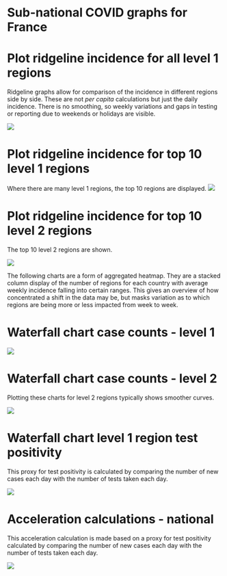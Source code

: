 Sub-national COVID graphs for France
================

# Plot ridgeline incidence for all level 1 regions

Ridgeline graphs allow for comparison of the incidence in different
regions side by side. These are not *per capita* calculations but just
the daily incidence. There is no smoothing, so weekly variations and
gaps in testing or reporting due to weekends or holidays are visible.

![](/covidregionaldatagraphs/images/France-ridgeline-all-level-1-graphs-1.png)<!-- -->

# Plot ridgeline incidence for top 10 level 1 regions

Where there are many level 1 regions, the top 10 regions are displayed.
![](/covidregionaldatagraphs/images/France-ridgeline-top-ten-level-1-graphs-1.png)<!-- -->

# Plot ridgeline incidence for top 10 level 2 regions

The top 10 level 2 regions are shown.

![](/covidregionaldatagraphs/images/France-ridgeline-top-ten-level-2-graphs-1.png)<!-- -->

The following charts are a form of aggregated heatmap. They are a
stacked column display of the number of regions for each country with
average weekly incidence falling into certain ranges. This gives an
overview of how concentrated a shift in the data may be, but masks
variation as to which regions are being more or less impacted from week
to week.

# Waterfall chart case counts - level 1

![](/covidregionaldatagraphs/images/France-waterfall-case-count-level-1-1.png)<!-- -->

# Waterfall chart case counts - level 2

Plotting these charts for level 2 regions typically shows smoother
curves.

![](/covidregionaldatagraphs/images/France-waterfall-case-count-level-2-graph-1.png)<!-- -->

# Waterfall chart level 1 region test positivity

This proxy for test positivity is calculated by comparing the number of
new cases each day with the number of tests taken each day.

![](/covidregionaldatagraphs/images/France-waterfall-positivity-level-1-graph-1.png)<!-- -->

# Acceleration calculations - national

This acceleration calculation is made based on a proxy for test
positivity calculated by comparing the number of new cases each day with
the number of tests taken each day.

![](/covidregionaldatagraphs/images/France-acceleration-national-graphs-1.png)<!-- -->
